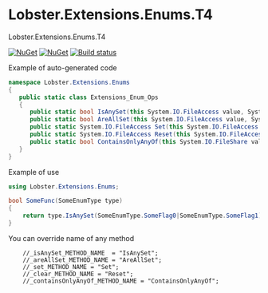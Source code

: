 # Lobster.Extensions.Enums.T4
Lobster.Extensions.Enums.T4

[![NuGet](https://img.shields.io/nuget/v/Lobster.Extensions.Enums.T4.svg)](https://www.nuget.org/packages/Lobster.Extensions.Enums.T4)
[![NuGet](https://img.shields.io/nuget/dt/Lobster.Extensions.Enums.T4.svg)](https://www.nuget.org/packages/Lobster.Extensions.Enums.T4)
[![Build status](https://ci.appveyor.com/api/projects/status/4kj0q18frf3me7h7?svg=true)](https://ci.appveyor.com/project/lobster2012-user/lobster-extensions-enums-t4)


Example of auto-generated code

```csharp
namespace Lobster.Extensions.Enums
{
   public static class Extensions_Enum_Ops
   {
      public static bool IsAnySet(this System.IO.FileAccess value, System.IO.FileAccess flags) => (value & flags) != 0;
      public static bool AreAllSet(this System.IO.FileAccess value, System.IO.FileAccess flags) => (value & flags) == flags;
      public static System.IO.FileAccess Set(this System.IO.FileAccess value, System.IO.FileAccess flags) => value | flags;
      public static System.IO.FileAccess Reset(this System.IO.FileAccess value, System.IO.FileAccess flags) => value & ~flags;
      public static bool ContainsOnlyAnyOf(this System.IO.FileShare value, System.IO.FileShare flags) => (value & ~flags) == 0;
   }
}
```

Example of use

```csharp
using Lobster.Extensions.Enums;

bool SomeFunc(SomeEnumType type)
{
    return type.IsAnySet(SomeEnumType.SomeFlag0|SomeEnumType.SomeFlag1);
}
```

You can override name of any method
```charp
	//_isAnySet_METHOD_NAME  = "IsAnySet";
	//_areAllSet_METHOD_NAME = "AreAllSet";
	//_set_METHOD_NAME = "Set";
	//_clear_METHOD_NAME = "Reset"; 
	//_containsOnlyAnyOf_METHOD_NAME = "ContainsOnlyAnyOf";
```
